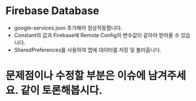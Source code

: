 # Firebase Database

* google-services.json 추가해야 정상작동합니다.
* Constant의 값과 Firebase에 Remote Config의 변수값이 같아야 받아올 수 있습니다.
* SharedPreferences를 사용하여 앱에 데이터를 저장 및 불러옵니다.

# 문제점이나 수정할 부분은 이슈에 남겨주세요. 같이 토론해봅시다.
